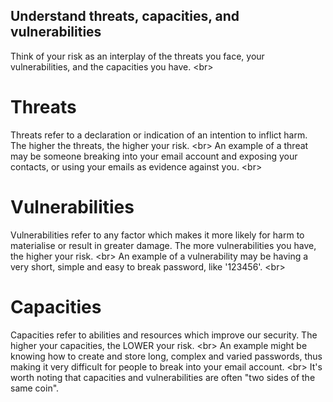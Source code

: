 
## Understand threats, capacities, and vulnerabilities

Think of your risk as an interplay of the threats you face, your vulnerabilities, and the capacities you have.
&lt;br&gt;
# Threats
Threats refer to a declaration or indication of an intention to inflict harm. The higher the threats, the higher your risk.
&lt;br&gt;
An example of a threat may be someone breaking into your email account and exposing your contacts, or using your emails as evidence against you.
&lt;br&gt;
# Vulnerabilities
Vulnerabilities refer to any factor which makes it more likely for harm to materialise or result in greater damage. The more vulnerabilities you have, the higher your risk.
&lt;br&gt;
An example of a vulnerability may be having a very short, simple and easy to break password, like &#39;123456&#39;.
&lt;br&gt;
# Capacities
Capacities refer to abilities and resources which improve our security. The higher your capacities, the LOWER your risk.
&lt;br&gt;
An example might be knowing how to create and store long, complex and varied passwords, thus making it very difficult for people to break into your email account.
&lt;br&gt;
It&#39;s worth noting that capacities and vulnerabilities are often &quot;two sides of the same coin&quot;.
